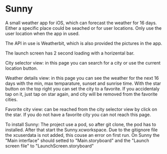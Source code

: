 # Sunny

A small weather app for iOS, which can forecast the weather for 16 days. Either a specific place could be seached or for user locations. Only use the user location when the app in used.

The API in use is Weatherbit, which is also provided the pictures in the app.

The launch screen has 2 second loading with a horizental bar.

City selector view: in this page you can search for a city or use the current location button.

Weather details view: in this page you can see the weather for the next 16 days with the min, max temparature, sunset and sunrise time.
With the star button on the top right you can set the city to a favorite. If you accidentaly tap on it, just tap on star again, and city will be removed from the favorite cities.

Favorite city view: can be reached from the city selector view by click on the star. If you do not have a favorite city you can not reach this page.

To install Sunny:
The project use a pod, so after git clone, the pod has to installed.
After that start the Sunny.xcworkspace. Due to the gitignore file the xcuserdata is not added, this couse an error on first run. On Sunny the "Main interface" should setted to "Main.storyboard" and the "Launch screen file" to "LaunchScreen.storyboard"
